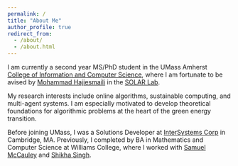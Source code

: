 ```yaml
---
permalink: /
title: "About Me"
author_profile: true
redirect_from: 
  - /about/
  - /about.html
---
```


I am currently a second year MS/PhD student in the UMass Amherst [College of Information and Computer Science](https://www.cics.umass.edu), where I am fortunate to be avised by [Mohammad Hajiesmaili](https://groups.cs.umass.edu/hajiesmaili/) in the [SOLAR Lab](https://solar.cs.umass.edu). 

My research interests include online algorithms, sustainable computing, and multi-agent systems. I am especially motivated to develop theoretical foundations for algorithmic problems at the heart of the green energy transition. 

Before joining UMass, I was a Solutions Developer at [InterSystems Corp](https://www.intersystems.com) in Cambridge, MA. Previously, I completed by BA in Mathematics and Computer Science at Williams College, where I worked with [Samuel McCauley](https://csci.williams.edu/people/faculty/samuel-mccauley/) and [Shikha Singh](https://www.cs.williams.edu/~shikha/).